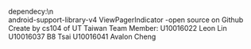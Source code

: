dependecy:\n<br>
	android-support-library-v4
	ViewPagerIndicator -open source on Github
Create by cs104 of UT Taiwan
	Team Member:
	U10016022 Leon Lin
	U10016037 B8 Tsai
	U10016041 Avalon Cheng
